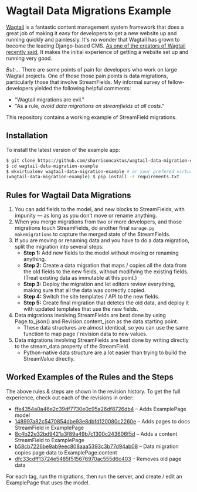 # Wagtail Data Migrations Example

[Wagtail](https://wagtail.io/) is a fantastic content management system framework that does a great job of making it easy for developers to get a new website up and running quickly and painlessly. It's no wonder that Wagtail has grown to become the leading Django-based CMS. [As one of the creators of Wagtail recently said](https://django-chat.simplecast.com/episodes/wagtail-cms-tom-dyson), It makes the initial experience of getting a website set up and running very good. 

*But:…* There are some points of pain for developers who work on large Wagtail projects. One of those those pain points is data migrations, particularly those that involve StreamFields. My informal survey of fellow-developers yielded the following helpful comments:

* "Wagtail migrations are evil."
* "As a rule, _avoid data migrations on streamfields at all costs_."

This repository contains a working example of StreamField migrations. 

## Installation

To install the latest version of the example app:

```bash
$ git clone https://github.com/sharrisoncaktus/wagtail-data-migration-example
$ cd wagtail-data-migration-example
$ mkvirtualenv wagtail-data-migration-example # or your prefered virtualenv setup
(wagtail-data-migration-example) $ pip install -r requirements.txt
```

## Rules for Wagtail Data Migrations

1. You can add fields to the model, and new blocks to StreamFields, with impunity — as long as you don’t move or rename anything.
2. When you merge migrations from two or more developers, and those migrations touch StreamFields, do another final `manage.py makemigrations` to capture the merged state of the StreamFields. 
3. If you are moving or renaming data and you have to do a data migration, split the migration into several steps:
   - **Step 1:** Add new fields to the model without moving or renaming anything.
   - **Step 2:** Create a data migration that maps / copies all the data from the old fields to the new fields, without modifying the existing fields. (Treat existing data as immutable at this point.)
   - **Step 3:** Deploy the migration and let editors review everything, making sure that all the data was correctly copied.
   - **Step 4:** Switch the site templates / API to the new fields.
   - **Step 5:** Create final migration that deletes the old data, and deploy it with updated templates that use the new fields.
4. Data migrations involving StreamFields are best done by using Page.to_json() and Revision.content_json as the data starting point.
   - These data structures are almost identical, so you can use the same function to map page / revision data to new values.
5. Data migrations involving StreamFields are best done by writing directly to the stream_data property of the StreamField.
   - Python-native data structure are a lot easier than trying to build the StreamValue directly.

## Worked Examples of the Rules and the Steps

The above rules & steps are shown in the revision history. To get the full experience, check out each of the revisions in order:

* [ffe4354a0a46e2c39df7730e0c95a26df8726db4](https://github.com/sharrisoncaktus/wagtail-data-migration-example/tree/ffe4354a0a46e2c39df7730e0c95a26df8726db4) – Adds ExamplePage model
* [148997a82c5470854dbe93e8dbfd120080c2260e](https://github.com/sharrisoncaktus/wagtail-data-migration-example/tree/148997a82c5470854dbe93e8dbfd120080c2260e) – Adds pages to docs StreamField in ExamplePage
* [8c4b22e32bd9421a3f89a49b7c1300c243606f5d](https://github.com/sharrisoncaktus/wagtail-data-migration-example/tree/8c4b22e32bd9421a3f89a49b7c1300c243606f5d) – Adds a content StreamField to ExamplePage
* [b58cb7226be9ab9eec808aaa5393c3b77d94ab08](https://github.com/sharrisoncaktus/wagtail-data-migration-example/tree/b58cb7226be9ab9eec808aaa5393c3b77d94ab08) – Data migration copies page data to ExamplePage.content
* [dfc33cdff13724e5485f515676970ac555d6c403](https://github.com/sharrisoncaktus/wagtail-data-migration-example/tree/dfc33cdff13724e5485f515676970ac555d6c403) – Removes old page data

For each tag, run the migrations, then run the server, and create / edit an ExamplePage that uses the model.

